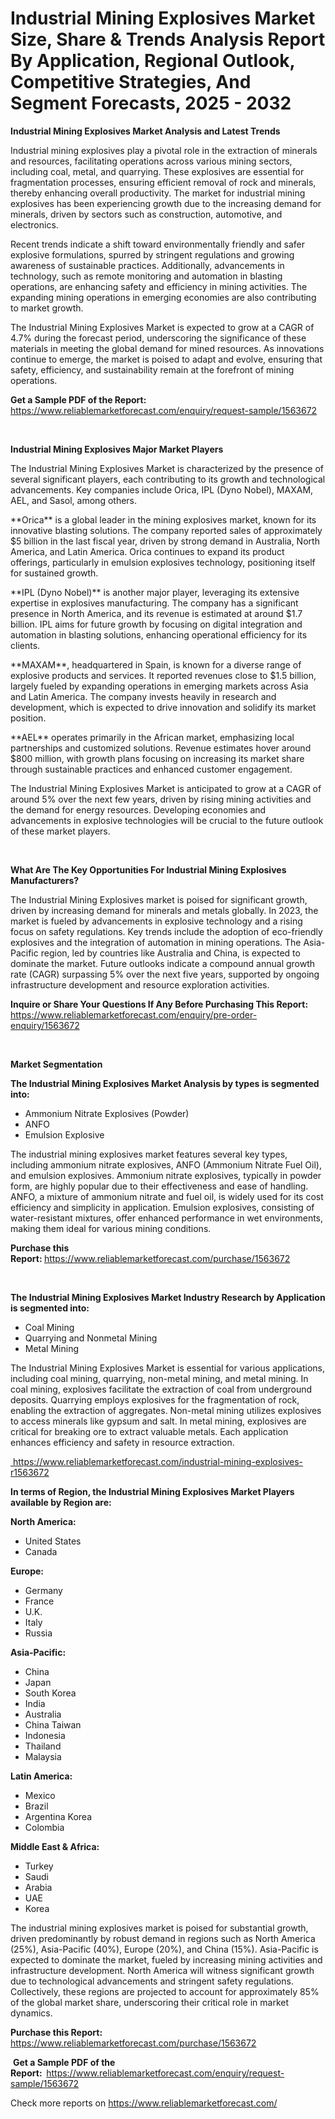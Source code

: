 <p><h1>Industrial Mining Explosives Market Size, Share & Trends Analysis Report By Application, Regional Outlook, Competitive Strategies, And Segment Forecasts, 2025 - 2032</h1></p><p><strong>Industrial Mining Explosives Market Analysis and Latest Trends</strong></p>
<p><p>Industrial mining explosives play a pivotal role in the extraction of minerals and resources, facilitating operations across various mining sectors, including coal, metal, and quarrying. These explosives are essential for fragmentation processes, ensuring efficient removal of rock and minerals, thereby enhancing overall productivity. The market for industrial mining explosives has been experiencing growth due to the increasing demand for minerals, driven by sectors such as construction, automotive, and electronics.</p><p>Recent trends indicate a shift toward environmentally friendly and safer explosive formulations, spurred by stringent regulations and growing awareness of sustainable practices. Additionally, advancements in technology, such as remote monitoring and automation in blasting operations, are enhancing safety and efficiency in mining activities. The expanding mining operations in emerging economies are also contributing to market growth. </p><p>The Industrial Mining Explosives Market is expected to grow at a CAGR of 4.7% during the forecast period, underscoring the significance of these materials in meeting the global demand for mined resources. As innovations continue to emerge, the market is poised to adapt and evolve, ensuring that safety, efficiency, and sustainability remain at the forefront of mining operations.</p></p>
<p><strong>Get a Sample PDF of the Report:&nbsp;</strong> <a href="https://www.reliablemarketforecast.com/enquiry/request-sample/1563672?utm_campaign=3032&utm_medium=2&utm_source=Github&utm_content=ia&utm_term=02042025&utm_id=industrial-mining-explosives">https://www.reliablemarketforecast.com/enquiry/request-sample/1563672</a></p>
<p>&nbsp;</p>
<p><strong>Industrial Mining Explosives Major Market Players</strong></p>
<p><p>The Industrial Mining Explosives Market is characterized by the presence of several significant players, each contributing to its growth and technological advancements. Key companies include Orica, IPL (Dyno Nobel), MAXAM, AEL, and Sasol, among others.</p><p>**Orica** is a global leader in the mining explosives market, known for its innovative blasting solutions. The company reported sales of approximately $5 billion in the last fiscal year, driven by strong demand in Australia, North America, and Latin America. Orica continues to expand its product offerings, particularly in emulsion explosives technology, positioning itself for sustained growth.</p><p>**IPL (Dyno Nobel)** is another major player, leveraging its extensive expertise in explosives manufacturing. The company has a significant presence in North America, and its revenue is estimated at around $1.7 billion. IPL aims for future growth by focusing on digital integration and automation in blasting solutions, enhancing operational efficiency for its clients.</p><p>**MAXAM**, headquartered in Spain, is known for a diverse range of explosive products and services. It reported revenues close to $1.5 billion, largely fueled by expanding operations in emerging markets across Asia and Latin America. The company invests heavily in research and development, which is expected to drive innovation and solidify its market position.</p><p>**AEL** operates primarily in the African market, emphasizing local partnerships and customized solutions. Revenue estimates hover around $800 million, with growth plans focusing on increasing its market share through sustainable practices and enhanced customer engagement.</p><p>The Industrial Mining Explosives Market is anticipated to grow at a CAGR of around 5% over the next few years, driven by rising mining activities and the demand for energy resources. Developing economies and advancements in explosive technologies will be crucial to the future outlook of these market players.</p></p>
<p>&nbsp;</p>
<p><strong>What Are The Key Opportunities For Industrial Mining Explosives Manufacturers?</strong></p>
<p><p>The Industrial Mining Explosives market is poised for significant growth, driven by increasing demand for minerals and metals globally. In 2023, the market is fueled by advancements in explosive technology and a rising focus on safety regulations. Key trends include the adoption of eco-friendly explosives and the integration of automation in mining operations. The Asia-Pacific region, led by countries like Australia and China, is expected to dominate the market. Future outlooks indicate a compound annual growth rate (CAGR) surpassing 5% over the next five years, supported by ongoing infrastructure development and resource exploration activities.</p></p>
<p><strong>Inquire or Share Your Questions If Any Before Purchasing This Report:</strong> <a href="https://www.reliablemarketforecast.com/enquiry/pre-order-enquiry/1563672?utm_campaign=3032&utm_medium=2&utm_source=Github&utm_content=ia&utm_term=02042025&utm_id=industrial-mining-explosives">https://www.reliablemarketforecast.com/enquiry/pre-order-enquiry/1563672</a></p>
<p>&nbsp;</p>
<p><strong>Market Segmentation</strong></p>
<p><strong>The Industrial Mining Explosives Market Analysis by types is segmented into:</strong></p>
<p><ul><li>Ammonium Nitrate Explosives (Powder)</li><li>ANFO</li><li>Emulsion Explosive</li></ul></p>
<p><p>The industrial mining explosives market features several key types, including ammonium nitrate explosives, ANFO (Ammonium Nitrate Fuel Oil), and emulsion explosives. Ammonium nitrate explosives, typically in powder form, are highly popular due to their effectiveness and ease of handling. ANFO, a mixture of ammonium nitrate and fuel oil, is widely used for its cost efficiency and simplicity in application. Emulsion explosives, consisting of water-resistant mixtures, offer enhanced performance in wet environments, making them ideal for various mining conditions.</p></p>
<p><strong>Purchase this Report:&nbsp;</strong><a href="https://www.reliablemarketforecast.com/purchase/1563672?utm_campaign=3032&utm_medium=2&utm_source=Github&utm_content=ia&utm_term=02042025&utm_id=industrial-mining-explosives">https://www.reliablemarketforecast.com/purchase/1563672</a></p>
<p>&nbsp;</p>
<p><strong>The Industrial Mining Explosives Market Industry Research by Application is segmented into:</strong></p>
<p><ul><li>Coal Mining</li><li>Quarrying and Nonmetal Mining</li><li>Metal Mining</li></ul></p>
<p><p>The Industrial Mining Explosives Market is essential for various applications, including coal mining, quarrying, non-metal mining, and metal mining. In coal mining, explosives facilitate the extraction of coal from underground deposits. Quarrying employs explosives for the fragmentation of rock, enabling the extraction of aggregates. Non-metal mining utilizes explosives to access minerals like gypsum and salt. In metal mining, explosives are critical for breaking ore to extract valuable metals. Each application enhances efficiency and safety in resource extraction.</p></p>
<p><a href="https://www.reliablemarketforecast.com/industrial-mining-explosives-r1563672?utm_campaign=3032&utm_medium=2&utm_source=Github&utm_content=ia&utm_term=02042025&utm_id=industrial-mining-explosives">&nbsp;https://www.reliablemarketforecast.com/industrial-mining-explosives-r1563672</a></p>
<p><strong>In terms of Region, the Industrial Mining Explosives Market Players available by Region are:</strong></p>
<p>
    <p> <strong> North America: </strong>
        <ul>
            <li>United States</li>
            <li>Canada</li>
        </ul>
        </p> 
    <p> <strong> Europe: </strong>
        <ul>
            <li>Germany</li>
            <li>France</li>
            <li>U.K.</li>
            <li>Italy</li>
            <li>Russia</li>
        </ul>
        </p> 
    <p> <strong> Asia-Pacific: </strong>
        <ul>
            <li>China</li>
            <li>Japan</li>
            <li>South Korea</li>
            <li>India</li>
            <li>Australia</li>
            <li>China Taiwan</li>
            <li>Indonesia</li>
            <li>Thailand</li>
            <li>Malaysia</li>
        </ul>
        </p> 
    <p> <strong> Latin America: </strong>
        <ul>
            <li>Mexico</li>
            <li>Brazil</li>
            <li>Argentina Korea</li>
            <li>Colombia</li>
        </ul>
        </p> 
    <p> <strong> Middle East & Africa: </strong>
        <ul>
            <li>Turkey</li>
            <li>Saudi</li>
            <li>Arabia</li>
            <li>UAE</li>
            <li>Korea</li>
        </ul>
    </p>
    </p>
<p><p>The industrial mining explosives market is poised for substantial growth, driven predominantly by robust demand in regions such as North America (25%), Asia-Pacific (40%), Europe (20%), and China (15%). Asia-Pacific is expected to dominate the market, fueled by increasing mining activities and infrastructure development. North America will witness significant growth due to technological advancements and stringent safety regulations. Collectively, these regions are projected to account for approximately 85% of the global market share, underscoring their critical role in market dynamics.</p></p>
<p><strong>Purchase this Report: </strong><a href="https://www.reliablemarketforecast.com/purchase/1563672?utm_campaign=3032&utm_medium=2&utm_source=Github&utm_content=ia&utm_term=02042025&utm_id=industrial-mining-explosives">https://www.reliablemarketforecast.com/purchase/1563672</a></p>
<p>&nbsp;<strong>Get a Sample PDF of the Report:&nbsp;&nbsp;</strong><a href="https://www.reliablemarketforecast.com/enquiry/request-sample/1563672?utm_campaign=3032&utm_medium=2&utm_source=Github&utm_content=ia&utm_term=02042025&utm_id=industrial-mining-explosives">https://www.reliablemarketforecast.com/enquiry/request-sample/1563672</a></p>
<p><strong></strong></p>
<p>Check more reports on <a href="https://www.reliablemarketforecast.com/?utm_campaign=3032&utm_medium=2&utm_source=Github&utm_content=ia&utm_term=02042025&utm_id=industrial-mining-explosives">https://www.reliablemarketforecast.com/</a></p>